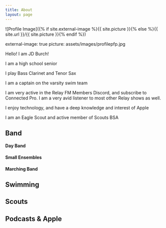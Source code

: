 ```yaml
---
title: About
layout: page
---
```

![Profile Image]({% if site.external-image %}{{ site.picture }}{% else %}{{ site.url }}/{{ site.picture }}{% endif %})

external-image: true
picture: assets/images/profilepfp.jpg

<p>Hello! I am JD Burch!</p>
<p>I am a high school senior</p>
<p>I play Bass Clarinet and Tenor Sax</p>
<p>I am a captain on the varsity swim team</p>
<p>I am very active in the Relay FM Members Discord, and subscribe to Connected Pro. I am a very avid listener to most other Relay shows as well.</p>
<p>I enjoy technology, and have a deep knowledge and interest of Apple</p>
<p>I am an Eagle Scout and active member of Scouts BSA</p>

<h2>Band</h2>

<h4>Day Band</h4>

<h4>Small Ensembles</h4>

<h4>Marching Band</h4>

<h2>Swimming</h2>

<h2>Scouts</h2>

<h2>Podcasts & Apple</h2>
